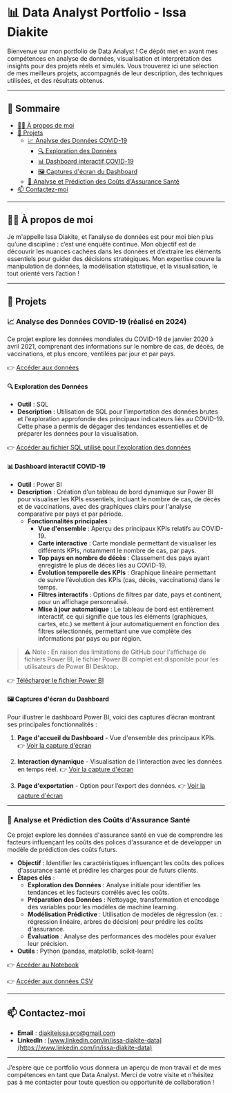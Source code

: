# 📊 Data Analyst Portfolio - Issa Diakite

Bienvenue sur mon portfolio de Data Analyst ! Ce dépôt met en avant mes compétences en analyse de données, visualisation et interprétation des insights pour des projets réels et simulés. Vous trouverez ici une sélection de mes meilleurs projets, accompagnés de leur description, des techniques utilisées, et des résultats obtenus.

---

## 📑 Sommaire
- [🧑‍💻 À propos de moi](#-À-propos-de-moi)
- [📂 Projets](#-projets)
  - [📈 Analyse des Données COVID-19](#-analyse-des-données-covid-19-réalisé-en-2024)
    - [🔍 Exploration des Données](#-exploration-des-données)
    - [📊 Dashboard interactif COVID-19](#-dashboard-interactif-covid-19)
    - [🖼️ Captures d'écran du Dashboard](#-captures-décran-du-dashboard)
  - [💼 Analyse et Prédiction des Coûts d'Assurance Santé](#-analyse-et-prédiction-des-coûts-dassurance-santé)
- [📫 Contactez-moi](#-contactez-moi)

---

## 🧑‍💻 À propos de moi

Je m'appelle Issa Diakite, et l’analyse de données est pour moi bien plus qu’une discipline : c’est une enquête continue. Mon objectif est de découvrir les nuances cachées dans les données et d’extraire les éléments essentiels pour guider des décisions stratégiques. Mon expertise couvre la manipulation de données, la modélisation statistique, et la visualisation, le tout orienté vers l’action !

---

## 📂 Projets

### 📈 Analyse des Données COVID-19 (réalisé en 2024)

Ce projet explore les données mondiales du COVID-19 de janvier 2020 à avril 2021, comprenant des informations sur le nombre de cas, de décès, de vaccinations, et plus encore, ventilées par jour et par pays.

👉 [Accéder aux données](https://github.com/IssaDiak/PortfolioProjects/blob/main/CovidData.csv)

#### 🔍 Exploration des Données
- **Outil** : SQL
- **Description** : Utilisation de SQL pour l’importation des données brutes et l'exploration approfondie des principaux indicateurs liés au COVID-19. Cette phase a permis de dégager des tendances essentielles et de préparer les données pour la visualisation.

👉 [Accéder au fichier SQL utilisé pour l'exploration des données](https://github.com/IssaDiak/PortfolioProjects/blob/main/Covid_SQL_Data_Exploration.sql)

#### 📊 Dashboard interactif COVID-19
- **Outil** : Power BI
- **Description** : Création d'un tableau de bord dynamique sur Power BI pour visualiser les KPIs essentiels, incluant le nombre de cas, de décès et de vaccinations, avec des graphiques clairs pour l'analyse comparative par pays et par période.
  - **Fonctionnalités principales** :
    - **Vue d'ensemble** : Aperçu des principaux KPIs relatifs au COVID-19.
    - **Carte interactive** : Carte mondiale permettant de visualiser les différents KPIs, notamment le nombre de cas, par pays.
    - **Top pays en nombre de décès** : Classement des pays ayant enregistré le plus de décès liés au COVID-19.
    - **Évolution temporelle des KPIs** : Graphique linéaire permettant de suivre l’évolution des KPIs (cas, décès, vaccinations) dans le temps.
    - **Filtres interactifs** : Options de filtres par date, pays et continent, pour un affichage personnalisé.
    - **Mise à jour automatique** : Le tableau de bord est entièrement interactif, ce qui signifie que tous les éléments (graphiques, cartes, etc.) se mettent à jour automatiquement en fonction des filtres sélectionnés, permettant une vue complète des informations par pays ou par région.

> ⚠️ Note : En raison des limitations de GitHub pour l'affichage de fichiers Power BI, le fichier Power BI complet est disponible pour les utilisateurs de Power BI Desktop.

👉 [Télécharger le fichier Power BI](https://github.com/IssaDiak/PortfolioProjects/blob/main/Covid_Dashboard.pbix)

#### 🖼️ Captures d'écran du Dashboard
Pour illustrer le dashboard Power BI, voici des captures d’écran montrant ses principales fonctionnalités :

1. **Page d'accueil du Dashboard** - Vue d'ensemble des principaux KPIs.
   👉 [Voir la capture d'écran](https://github.com/IssaDiak/PortfolioProjects/blob/main/Covid_dashboard_screen1.png)

2. **Interaction dynamique** - Visualisation de l'interaction avec les données en temps réel.
   👉 [Voir la capture d'écran](https://github.com/IssaDiak/PortfolioProjects/blob/main/Covid_dashboard_screen2.png)

3. **Page d'exportation** - Option pour l’export des données.
   👉 [Voir la capture d'écran](https://github.com/IssaDiak/PortfolioProjects/blob/main/Covid_dashboard_screen3.png)

---

### 💼 Analyse et Prédiction des Coûts d'Assurance Santé

Ce projet explore les données d'assurance santé en vue de comprendre les facteurs influençant les coûts des polices d'assurance et de développer un modèle de prédiction des coûts futurs.

- **Objectif** : Identifier les caractéristiques influençant les coûts des polices d'assurance santé et prédire les charges pour de futurs clients.
- **Étapes clés** :
  - **Exploration des Données** : Analyse initiale pour identifier les tendances et les facteurs corrélés avec les coûts.
  - **Préparation des Données** : Nettoyage, transformation et encodage des variables pour les modèles de machine learning.
  - **Modélisation Prédictive** : Utilisation de modèles de régression (ex. : régression linéaire, arbres de décision) pour prédire les coûts d'assurance.
  - **Évaluation** : Analyse des performances des modèles pour évaluer leur précision.
- **Outils** : Python (pandas, matplotlib, scikit-learn)

👉 [Accéder au Notebook](https://github.com/IssaDiak/PortfolioProjects/blob/main/Medical_Insurance_Cost_Analysis_and_Prediction.ipynb)

👉 [Accéder aux données CSV](https://github.com/IssaDiak/PortfolioProjects/blob/main/Medical_Insurance.csv)

---

## 📫 Contactez-moi

- **Email** : diakiteissa.pro@gmail.com
- **LinkedIn** : [www.linkedin.com/in/issa-diakite-data](https://www.linkedin.com/in/issa-diakite-data)

---

J’espère que ce portfolio vous donnera un aperçu de mon travail et de mes compétences en tant que Data Analyst. Merci de votre visite et n'hésitez pas à me contacter pour toute question ou opportunité de collaboration !
